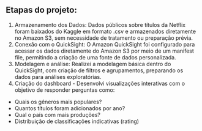 ## Etapas do projeto:

1. Armazenamento dos Dados: Dados públicos sobre títulos da Netflix foram baixados do Kaggle em formato .csv e armazenados diretamente no Amazon S3, sem necessidade de tratamento ou preparação prévia.
2. Conexão com o QuickSight: O Amazon QuickSight foi configurado para acessar os dados diretamente do Amazon S3 por meio de um manifest file, permitindo a criação de uma fonte de dados personalizada.
3. Modelagem e análise: Realizei a modelagem básica dentro do QuickSight, com criação de filtros e agrupamentos, preparando os dados para análises exploratórias.
4. Criação do dashboard - Desenvolvi visualizações interativas com o objetivo de responder perguntas como:

  - Quais os gêneros mais populares?
  - Quantos títulos foram adicionados por ano?
  - Qual o país com mais produções?
  - Distribuição de classificações indicativas (rating)

